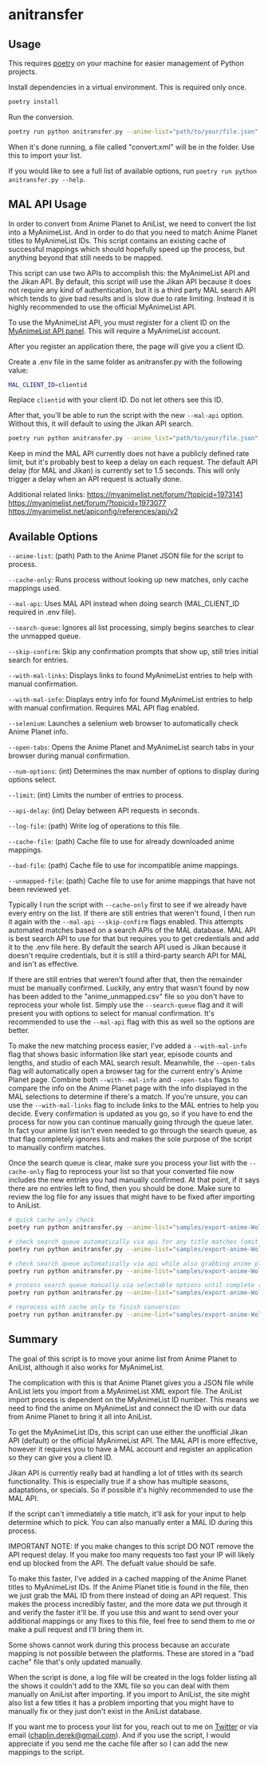 # anitransfer
## Usage
This requires [poetry](https://python-poetry.org) on your machine for easier management of Python projects.

Install dependencies in a virtual environment. This is required only once.

```bash
poetry install
```

Run the conversion.
```bash
poetry run python anitransfer.py --anime-list="path/to/your/file.json"
```

When it's done running, a file called "convert.xml" will be in the folder. Use this to import your list.

If you would like to see a full list of available options, run `poetry run python anitransfer.py --help`.

## MAL API Usage
In order to convert from Anime Planet to AniList, we need to convert the list into a MyAnimeList. And in order to do that you need to match Anime Planet titles to MyAnimeList IDs. This script contains an existing cache of successful mappings which should hopefully speed up the process, but anything beyond that still needs to be mapped.

This script can use two APIs to accomplish this: the MyAnimeList API and the Jikan API. By default, this script will use the Jikan API because it does not require any kind of authentication, but it is a third party MAL search API which tends to give bad results and is slow due to rate limiting. Instead it is highly recommended to use the official MyAnimeList API.

To use the MyAnimeList API, you must register for a client ID on the [MyAnimeList API panel](https://myanimelist.net/apiconfig). This will require a MyAnimeList account.

After you register an application there, the page will give you a client ID.

Create a .env file in the same folder as anitransfer.py with the following value:

```bash
MAL_CLIENT_ID=clientid
```
Replace `clientid` with your client ID. Do not let others see this ID.

After that, you'll be able to run the script with the new `--mal-api` option. Without this, it will default to using the Jikan API search.

```bash
poetry run python anitransfer.py --anime_list="path/to/your/file.json" --mal-api
```

Keep in mind the MAL API currently does not have a publicly defined rate limit, but it's probably best to keep a delay on each request. The default API delay (for MAL and Jikan) is currently set to 1.5 seconds. This will only trigger a delay when an API request is actually done.

Additional related links:
https://myanimelist.net/forum/?topicid=1973141
https://myanimelist.net/forum/?topicid=1973077
https://myanimelist.net/apiconfig/references/api/v2

## Available Options
`--anime-list`: (path) Path to the Anime Planet JSON file for the script to process.

`--cache-only`: Runs process without looking up new matches, only cache mappings used.

`--mal-api`: Uses MAL API instead when doing search (MAL_CLIENT_ID  required in .env file).

`--search-queue`: Ignores all list processing, simply begins searches to clear the unmapped queue.

`--skip-confirm`: Skip any confirmation prompts that show up, still tries initial search for entries.

`--with-mal-links`: Displays links to found MyAnimeList entries to help with manual confirmation.

`--with-mal-info`: Displays entry info for found MyAnimeList entries to help with manual confirmation. Requires MAL API flag enabled.

`--selenium`: Launches a selenium web browser to automatically check Anime Planet info.

`--open-tabs`: Opens the Anime Planet and MyAnimeList search tabs in your browser during manual confirmation.

`--num-options`: (int) Determines the max number of options to display during options select.

`--limit`: (int) Limits the number of entries to process.

`--api-delay`: (int) Delay between API requests in seconds.

`--log-file`: (path) Write log of operations to this file.

`--cache-file`: (path) Cache file to use for already downloaded anime mappings.

`--bad-file`: (path) Cache file to use for incompatible anime mappings.

`--unmapped-file`: (path) Cache file to use for anime mappings that have not been reviewed yet.

Typically I run the script with `--cache-only` first to see if we already have every entry on the list. If there are still entries that weren't found, I then run it again with the `--mal-api --skip-confirm` flags enabled. This attempts automated matches based on a search APIs of the MAL database. MAL API is best search API to use for that but requires you to get credentials and add it to the .env file here. By default the search API used is Jikan because it doesn't require credentials, but it is still a third-party search API for MAL and isn't as effective.

If there are still entries that weren't found after that, then the remainder must be manually confirmed. Luckily, any entry that wasn't found by now has been added to the "anime_unmapped.csv" file so you don't have to reprocess your whole list. Simply use the `--search-queue` flag and it will present you with options to select for manual confirmation. It's recommended to use the `--mal-api` flag with this as well so the options are better.

To make the new matching process easier, I've added a `--with-mal-info` flag that shows basic information like start year, episode counts and lengths, and studio of each MAL search result. Meanwhile, the `--open-tabs` flag will automatically open a browser tag for the current entry's Anime Planet page. Combine both `--with--mal-info` and `--open-tabs` flags to compare the info on the Anime Planet page with the info displayed in the MAL selections to determine if there's a match. If you're unsure, you can use the `--with-mal-links` flag to include links to the MAL entries to help you decide. Every confirmation is updated as you go, so if you have to end the process for now you can continue manually going through the queue later. In fact your anime list isn't even needed to go through the search queue, as that flag completely ignores lists and makes the sole purpose of the script to manually confirm matches.

Once the search queue is clear, make sure you process your list with the `--cache-only` flag to reprocess your list so that your converted file now includes the new entries you had manually confirmed. At that point, if it says there are no entries left to find, then you should be done. Make sure to review the log file for any issues that might have to be fixed after importing to AniList.

```bash
# quick cache only check
poetry run python anitransfer.py --anime-list="samples/export-anime-Wolfborg.json" --cache-only

# check search queue automatically via api for any title matches (omit --mal-api to use jikan instead)
poetry run python anitransfer.py --anime-list="samples/export-anime-Wolfborg.json" --mal-api --search-queue --skip-confirm

# check search queue automatically via api while also grabbing anime planet info to use
poetry run python anitransfer.py --anime-list="samples/export-anime-Wolfborg.json" --mal-api --search-queue --with-mal-info --selenium --skip-confirm

# process search queue manually via selectable options until complete (use --selenium to auto open page)
poetry run python anitransfer.py --anime-list="samples/export-anime-Wolfborg.json" --mal-api --search-queue --with-mal-info --with-mal-links --selenium

# reprocess with cache only to finish conversion
poetry run python anitransfer.py --anime-list="samples/export-anime-Wolfborg.json" --cache-only
```

## Summary
The goal of this script is to move your anime list from Anime Planet to AniList, although it also works for MyAnimeList.

The complication with this is that Anime Planet gives you a JSON file while AniList lets you import from a MyAnimeList XML export file. The AniList import process is dependent on the MyAnimeList ID number. This means we need to find the anime on MyAnimeList and connect the ID with our data from Anime Planet to bring it all into AniList.

To get the MyAnimeList IDs, this script can use either the unofficial Jikan API (default) or the official MyAnimeList API. The MAL API is more effective, however it requires you to have a MAL account and register an application so they can give you a client ID.

Jikan API is currently really bad at handling a lot of titles with its search functionality. This is especially true if a show has multiple seasons, adaptations, or specials. So if possible it's highly recommended to use the MAL API.

If the script can't immediately a title match, it'll ask for your input to help determine which to pick. You can also manually enter a MAL ID during this process.

IMPORTANT NOTE: If you make changes to this script DO NOT remove the API request delay. If you make too many requests too fast your IP will likely end up blocked from the API. The defualt value should be safe.

To make this faster, I've added in a cached mapping of the Anime Planet titles to MyAnimeList IDs. If the Anime Planet title is found in the file, then we just grab the MAL ID from there instead of doing an API request. This makes the process incredibly faster, and the more data we put through it and verify the faster it'll be. If you use this and want to send over your additional mappings or any fixes to this file, feel free to send them to me or make a pull request and I'll bring them in.

Some shows cannot work during this process because an accurate mapping is not possible between the platforms. These are stored in a "bad cache" file that's only updated manually.

When the script is done, a log file will be created in the logs folder listing all the shows it couldn't add to the XML file so you can deal with them manually on AniList after importing. If you import to AniList, the site might also list a few titles it has a problem importing that you might have to manually fix or they just don't exist in the AniList database.

If you want me to process your list for you, reach out to me on [Twitter](https://twitter.com/Wolfborgg) or via email ([chaplin.derek@gmail.com](mailto:chaplin.derek@gmail.com)). And if you use the script, I would appreciate if you send me the cache file after so I can add the new mappings to the script.
